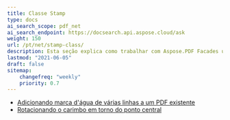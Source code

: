 ```yaml
---
title: Classe Stamp
type: docs
ai_search_scope: pdf_net
ai_search_endpoint: https://docsearch.api.aspose.cloud/ask
weight: 150
url: /pt/net/stamp-class/
description: Esta seção explica como trabalhar com Aspose.PDF Facades usando a Classe Stamp.
lastmod: "2021-06-05"
draft: false
sitemap:
    changefreq: "weekly"
    priority: 0.7
---
```

- [Adicionando marca d'água de várias linhas a um PDF existente](/pdf/pt/net/adding-multi-line-watermark-to-existing-pdf/)
- [Rotacionando o carimbo em torno do ponto central](/pdf/pt/net/rotating-stamp-about-the-center-point/)
